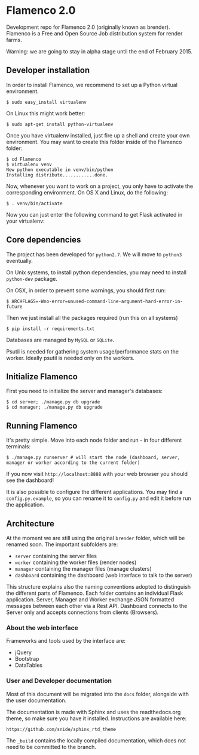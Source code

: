 # Flamenco 2.0

Development repo for Flamenco 2.0 (originally known as brender). Flamenco is a Free and Open Source Job distribution system for render farms.

Warning: we are going to stay in alpha stage until the end of February 2015.

## Developer installation

In order to install Flamenco, we recommend to set up a Python virtual environment.

```
$ sudo easy_install virtualenv
```

On Linux this might work better:

```
$ sudo apt-get install python-virtualenv
```

Once you have virtualenv installed, just fire up a shell and create your own environment. You may want to create this folder inside of the Flamenco folder:

```
$ cd Flamenco
$ virtualenv venv
New python executable in venv/bin/python
Installing distribute............done.
```

Now, whenever you want to work on a project, you only have to activate the corresponding environment. On OS X and Linux, do the following:

```
$ . venv/bin/activate
```

Now you can just enter the following command to get Flask activated in your virtualenv:

## Core dependencies

The project has been developed for `python2.7`. We will move to `python3` eventually.

On Unix systems, to install python dependencies, you may need to install `python-dev` package.

On OSX, in order to prevent some warnings, you should first run:

```
$ ARCHFLAGS=-Wno-error=unused-command-line-argument-hard-error-in-future
```

Then we just install all the packages required (run this on all systems)

```
$ pip install -r requirements.txt
```

Databases are managed by `MySQL` or `SQLite`.

Psutil is needed for gathering system usage/performance stats on the worker. Ideally psutil is needed only on the workers.

## Initialize Flamenco
First you need to initialize the server and manager's databases:

```
$ cd server; ./manage.py db upgrade
$ cd manager; ./manage.py db upgrade

```

## Running Flamenco
It's pretty simple. Move into each node folder and run - in four different terminals:

```
$ ./manage.py runserver # will start the node (dashboard, server, manager or worker according to the current folder)
```

If you now visit `http://localhost:8888` with your web browser you should see the dashboard!

It is also possible to configure the different applications. You may find a `config.py.example`, so you can rename
it to `config.py` and edit it before run the application.

## Architecture
At the moment we are still using the original `brender` folder, which will be renamed soon. The important subfolders are:

* `server` containing the server files
* `worker` containing the worker files (render nodes)
* `manager` containing the manager files (manage clusters)
* `dashboard` containing the dashboard (web interface to talk to the server)

This structure explains also the naming conventions adopted to distinguish the different parts of Flamenco.
Each folder contains an individual Flask application. Server, Manager and Worker exchange JSON formatted messages between each other via a Rest API.
Dashboard connects to the Server only and accepts connections from clients (Browsers).



### About the web interface
Frameworks and tools used by the interface are:

* jQuery
* Bootstrap
* DataTables

### User and Developer documentation
Most of this document will be migrated into the `docs` folder, alongside with the user documentation.

The documentation is made with Sphinx and uses the readthedocs.org theme, so make sure you have it installed. Instructions are available here:

`https://github.com/snide/sphinx_rtd_theme`

The `_build` contains the locally compiled documentation, which does not need to be committed to the branch.

